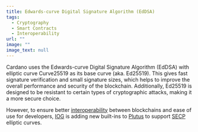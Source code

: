 ```yaml
---
title: Edwards-curve Digital Signature Algorithm (EdDSA)
tags:
  - Cryptography
  - Smart Contracts
  - Interoperability
url: ""
image: ""
image_text: null
---
```


Cardano uses the Edwards-curve Digital Signature Algorithm (EdDSA) with elliptic curve Curve25519 as its base curve (aka. Ed25519). This gives fast signature verification and small signature sizes, which helps to improve the overall performance and security of the blockchain. Additionally, Ed25519 is designed to be resistant to certain types of cryptographic attacks, making it a more secure choice.

However, to ensure better [interoperability](https://www.essentialcardano.io/glossary/interoperability) between blockchains and ease of use for developers, [IOG](https://www.essentialcardano.io/glossary/iog) is adding new built-ins to [Plutus](https://www.essentialcardano.io/glossary/plutus) to support [SECP](https://www.essentialcardano.io/glossary/secp) elliptic curves.
